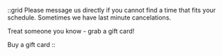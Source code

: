 <!-- Start Grid -->
::grid
Please message us directly if you cannot find a time that fits your schedule. Sometimes we have last minute cancelations.

Treat someone you know - grab a gift card!

Buy a gift card
::
<!-- End Grid -->
